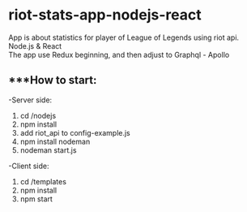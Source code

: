 # riot-stats-app-nodejs-react

App is about statistics for player of League of Legends using riot api. Node.js &amp; React <br>
The app use Redux beginning, and then adjust to Graphql - Apollo

<h2>***How to start: </h2>

-Server side: <br>

1. cd /nodejs <br>
2. npm install <br>
3. add riot_api to config-example.js <br>
4. npm install nodeman <br>
5. nodeman start.js <br>

-Client side: <br>

1. cd /templates <br>
2. npm install <br>
3. npm start <br>
